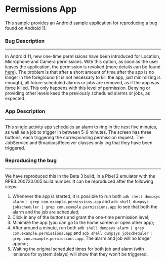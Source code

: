 # Permissions App

This sample provides an Android sample application for reproducing a bug found on Android 11.

### Bug Description
---

In Android 11, new one-time permissions have been introduced for Location, Microphone and Camera permissions. With this option, as soon as the user leaves the application, the permission is revoked (more details can be found [here](https://developer.android.com/preview/privacy/permissions#one-time)). The problem is that after a short amount of time after the app is no longer in the foreground (it is not necessary to kill the app, just minimizing is enough), all future scheduled alarms or jobs are removed, as if the app was force killed. This only happens with this level of permission. Denying or providing other levels keep the previously scheduled alarms or jobs, as expected.

### App Description
---

This single activity app schedules an alarm to ring in the next five minutes, as well as a job to trigger in between 5-6 minutes. The screen has three buttons, each triggering the corresponding permission request. The JobService and BroadcastReceiver classes only log that they have been triggered.

### Reproducing the bug
---

We have reproduced this in the Beta 3 build, in a Pixel 2 emulator with the RPB3.200720.005 build number. It can be reproduced after the following steps:
  1. Whenever the app is started, it is possible to run both `adb shell dumpsys alarm | grep com.example.permissions.app` and `adb shell dumpsys jobscheduler | grep com.example.permissions.app` to see that both the alarm and the job are scheduled;
  2. Click in any of the buttons and grant the one-time permission level;
  3. Minimize the app (you can go to the home screen or open other app);
  4. After around a minute, run both `adb shell dumpsys alarm | grep com.example.permissions.app` and `adb shell dumpsys jobscheduler | grep com.example.permissions.app`. The alarm and job will no longer appear;
  5. Waiting the original scheduled times for both job and alarm (with lenience for system delays) will show that they won't be triggered.
